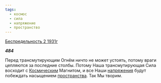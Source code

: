 ```yaml
---
tags:
  - космос
  - сила
  - напряжение
  - пространство
---
```

[Беспредельность 2 1931г](https://127.0.0.1:4002/agni/1931)

___484___

Перед трансмутирующим Огнём ничто не может устоять, потому враги цепляются за последние столбы. Потому Наша трансмутирующая Сила восходит с [Космическим](../../../tags/#космос) Магнитом, и все Наши [напряжения](../../../tags/#напряжение) будут побеждать насыщением [пространства](../../../tags/#пространство). Так Мы творим.   

